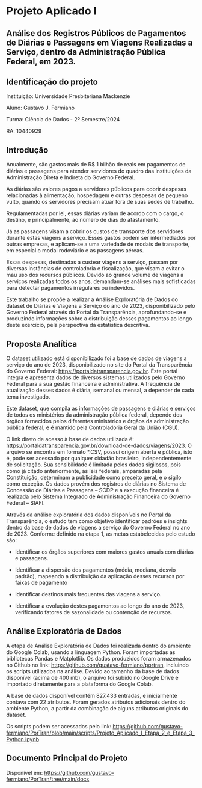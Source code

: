 # Projeto Aplicado I
## Análise dos Registros Públicos de Pagamentos de Diárias e Passagens em Viagens Realizadas a Serviço, dentro da Administração Pública Federal, em 2023.

## Identificação do projeto
Instituição: Universidade Presbiteriana Mackenzie

Aluno: Gustavo J. Fermiano 

Turma: Ciência de Dados - 2º Semestre/2024

RA: 10440929

## Introdução
Anualmente, são gastos mais de R$ 1 bilhão de reais em pagamentos de diárias e passagens para atender servidores do quadro das instituições da Administração Direta e Indireta do Governo Federal. 

As diárias são valores pagos a servidores públicos para cobrir despesas relacionadas à alimentação, hospedagem e outras despesas de pequeno vulto, quando os servidores precisam atuar fora de suas sedes de trabalho. 

Regulamentadas por lei, essas diárias variam de acordo com o cargo, o destino, e principalmente, ao número de dias do afastamento. 

Já as passagens visam a cobrir os custos de transporte dos servidores durante estas viagens a serviço. Esses gastos podem ser intermediados por outras empresas, e aplicam-se a uma variedade de modais de transporte, em especial o modal rodoviário e as passagens aéreas. 

Essas despesas, destinadas a custear viagens a serviço, passam por diversas instâncias de controladoria e fiscalização, que visam a evitar o mau uso dos recursos públicos. Devido ao grande volume de viagens a serviços realizadas todos os anos, demandam-se análises mais sofisticadas para detectar pagamentos irregulares ou indevidos.

Este trabalho se propõe a realizar a Análise Exploratória de Dados do dataset de Diárias e Viagens a Serviço do ano de 2023, disponibilizado pelo Governo Federal através do Portal da Transparência, aprofundando-se e produzindo informações sobre a distribuição desses pagamentos ao longo deste exercício, pela perspectiva da estatística descritiva. 

## Proposta Analítica

O dataset utilizado está disponibilizado foi a base de dados de viagens a serviço do ano de 2023, disponibilizado no site do Portal da Transparência do Governo Federal: https://portaldatransparencia.gov.br. Este portal integra e apresenta dados de diversos sistemas utilizados pelo Governo Federal para a sua gestão financeira e administrativa. A frequência de atualização desses dados é diária, semanal ou mensal, a depender de cada tema investigado.

Este dataset, que compila as informações de passagens e diárias e serviços de todos os ministérios da administração pública federal, depende dos órgãos fornecidos pelos diferentes ministérios e órgãos da administração pública federal, e é mantido pela Controladoria Geral da União (CGU).

O link direto de acesso à base de dados utilizada é: https://portaldatransparencia.gov.br/download-de-dados/viagens/2023. O arquivo se encontra em formato *.CSV, possui origem aberta e pública, isto é, pode ser acessado por qualquer cidadão brasileiro, independentemente de solicitação. Sua sensibilidade é limitada pelos dados sigilosos, pois como já citado anteriormente, as leis federais, amparadas pela Constituição, determinam a publicidade como preceito geral, e o sigilo como exceção. Os dados provém dos registros de diárias no Sistema de Concessão de Diárias e Passagens – SCDP e a execução financeira é realizada pelo Sistema Integrado de Administração Financeira do Governo Federal – SIAFI.

Através da análise exploratória dos dados disponíveis no Portal da Transparência, o estudo tem como objetivo identificar padrões e insights dentro da base de dados de viagens a serviço do Governo Federal no ano de 2023. Conforme definido na etapa 1, as metas estabelecidas pelo estudo são: 

- Identificar os órgãos superiores com maiores gastos anuais com diárias e passagens. 	

- Identificar a dispersão dos pagamentos (média, mediana, desvio padrão), mapeando a distribuição da aplicação desses recursos por faixas de pagamento

- Identificar destinos mais frequentes das viagens a serviço.

- Identificar a evolução destes pagamentos ao longo do ano de 2023, verificando fatores de sazonalidade ou contenção de recursos.

## Análise Exploratória de Dados

A etapa de Análise Exploratória de Dados foi realizada dentro do ambiente do Google Colab, usando a linguagem Python. Foram importadas as bibliotecas Pandas e Matplotlib. Os dados produzidos foram armazenados no Github no link: https://github.com/gustavo-fermiano/portran, incluindo os scripts utilizados na análise. Devido ao tamanho da base de dados disponível (acima de 400 mb), o arquivo foi subido no Google Drive e importado diretamente para a plataforma do Google Colab.

A base de dados disponível contém 827.433 entradas, e inicialmente contava com 22 atributos. Foram gerados atributos adicionais dentro do ambiente Python, a partir da combinação de alguns atributos originais do dataset.

Os scripts podem ser acessados pelo link: https://github.com/gustavo-fermiano/PorTran/blob/main/scripts/Projeto_Aplicado_I_Etapa_2_e_Etapa_3_Python.ipynb

## Documento Principal do Projeto

Disponível em: https://github.com/gustavo-fermiano/PorTran/tree/main/docs
